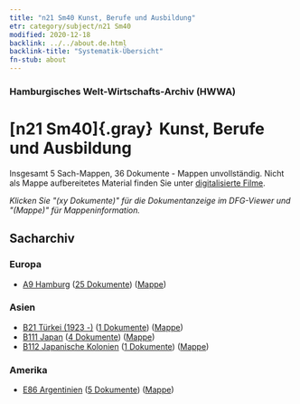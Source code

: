 ```yaml
---
title: "n21 Sm40 Kunst, Berufe und Ausbildung"
etr: category/subject/n21 Sm40
modified: 2020-12-18
backlink: ../../about.de.html
backlink-title: "Systematik-Übersicht"
fn-stub: about
---
```


### Hamburgisches Welt-Wirtschafts-Archiv (HWWA)
# [n21 Sm40]{.gray}&#8201; Kunst, Berufe und Ausbildung&#160; 




Insgesamt 5 Sach-Mappen, 36 Dokumente - Mappen unvollständig.
Nicht als Mappe aufbereitetes Material finden Sie unter [digitalisierte Filme](/film/h1_sh).

_Klicken Sie "(xy Dokumente)" für die Dokumentanzeige im DFG-Viewer und "(Mappe)" für Mappeninformation._

## Sacharchiv




### Europa

- [A9 Hamburg](../../../geo/about.de.html#A9) (<a href="https://dfg-viewer.de/show/?tx_dlf[id]=https://pm20.zbw.eu/mets/sh/1409xx/140905/1821xx/182114/public.mets.de.xml" target="_blank">25 Dokumente</a>) ([Mappe](http://purl.org/pressemappe20/folder/sh/140905,182114))

### Asien

- [B21 Türkei (1923 -)](../../../geo/about.de.html#B21) (<a href="https://dfg-viewer.de/show/?tx_dlf[id]=https://pm20.zbw.eu/mets/sh/1411xx/141111/1821xx/182114/public.mets.de.xml" target="_blank">1 Dokumente</a>) ([Mappe](http://purl.org/pressemappe20/folder/sh/141111,182114))
- [B111 Japan](../../../geo/about.de.html#B111) (<a href="https://dfg-viewer.de/show/?tx_dlf[id]=https://pm20.zbw.eu/mets/sh/1412xx/141272/1821xx/182114/public.mets.de.xml" target="_blank">4 Dokumente</a>) ([Mappe](http://purl.org/pressemappe20/folder/sh/141272,182114))
- [B112 Japanische Kolonien](../../../geo/about.de.html#B112) (<a href="https://dfg-viewer.de/show/?tx_dlf[id]=https://pm20.zbw.eu/mets/sh/1412xx/141273/1821xx/182114/public.mets.de.xml" target="_blank">1 Dokumente</a>) ([Mappe](http://purl.org/pressemappe20/folder/sh/141273,182114))

### Amerika

- [E86 Argentinien](../../../geo/about.de.html#E86) (<a href="https://dfg-viewer.de/show/?tx_dlf[id]=https://pm20.zbw.eu/mets/sh/1416xx/141692/1821xx/182114/public.mets.de.xml" target="_blank">5 Dokumente</a>) ([Mappe](http://purl.org/pressemappe20/folder/sh/141692,182114))


